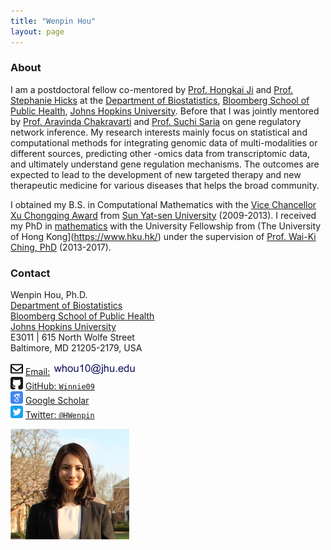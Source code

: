 ```yaml
---
title: "Wenpin Hou"
layout: page
---
```



### About

I am a postdoctoral fellow co-mentored by [Prof. Hongkai Ji](http://www.biostat.jhsph.edu/~hji/) and [Prof. Stephanie Hicks](https://www.stephaniehicks.com/) at the [Department of Biostatistics](https://www.jhsph.edu/departments/biostatistics/), [Bloomberg School of Public Health](https://www.jhsph.edu/), [Johns Hopkins University](https://www.jhu.edu/). Before that I was jointly mentored by [Prof. Aravinda Chakravarti](https://aravindachakravartilab.org/) and [Prof. Suchi Saria](https://suchisaria.jhu.edu/) on gene regulatory network inference. My research interests mainly focus on statistical and computational methods for integrating genomic data of multi-modalities or different sources, predicting other -omics data from transcriptomic data, and ultimately understand gene regulation mechanisms. The outcomes are expected to lead to the development of new targeted therapy and new therapeutic medicine for various diseases that helps the broad community.


I obtained my B.S. in Computational Mathematics with the [Vice Chancellor Xu Chongqing
Award](http://edf.edaao.sysu.edu.cn/) from [Sun Yat-sen University](http://www.sysu.edu.cn/2012/en/index.htm) (2009-2013).
I received my PhD in [mathematics](https://hkumath.hku.hk/web/index.php) with the University Fellowship from (The University of Hong Kong](https://www.hku.hk/) under the supervision of [Prof. Wai-Ki Ching, PhD]((https://hkumath.hku.hk/~wkc/)) (2013-2017).

### Contact

<div class="row-fluid" markdown="1">
<div class="span6" markdown="1">

Wenpin Hou, Ph.D. <br/>
[Department of Biostatistics](https://www.jhsph.edu/departments/biostatistics/) <br/>
[Bloomberg School of Public Health](https://www.jhsph.edu/) <br/>
[Johns Hopkins University](https://www.jhu.edu/) <br/>
E3011 | 615 North Wolfe Street <br/>
Baltimore, MD 21205-2179, USA

<img src="images/envelope.svg" alt="Email logo" width="20"> [Email:]() <img src="images/email_address.png" alt="Email address" width="134"> <br/>
<img src="images/github.svg" alt="GitHub logo" width="20"> [GitHub: `Winnie09`](https://github.com/Winnie09) <br/>
<img src="images/scholar.svg" alt="Google Scholar logo" width="20"> [Google Scholar](https://scholar.google.com.hk/citations?user=1wVQpBUAAAAJ&hl=en) <br/>
<img src="images/twitter.svg" alt="Twitter logo" width="20"> [Twitter: `@HWenpin`](https://twitter.com/HWenpin)

</div>
<div class="span3" markdown="1">

<img src="images/wenpin.png" alt="Wenpin Hou photo" width="190">

</div>
</div>



